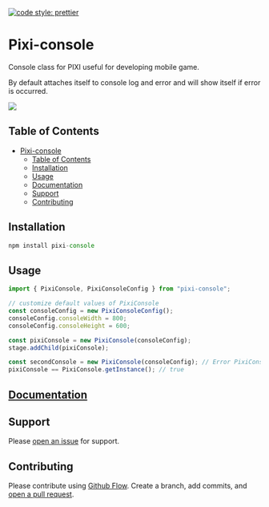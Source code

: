 [![code style: prettier](https://img.shields.io/badge/code_style-prettier-ff69b4.svg?style=flat-square)](https://github.com/prettier/prettier)

# Pixi-console

Console class for PIXI useful for developing mobile game.

By default attaches itself to console log and error and will show itself if error is occurred.

![](https://github.com/jkanchelov/pixi-console/blob/master/img/example.png?raw=true)

## Table of Contents

- [Pixi-console](#pixi-console)
  - [Table of Contents](#table-of-contents)
  - [Installation](#installation)
  - [Usage](#usage)
  - [Documentation](#documentation)
  - [Support](#support)
  - [Contributing](#contributing)

## Installation

```javascript
npm install pixi-console
```

## Usage

```javascript
import { PixiConsole, PixiConsoleConfig } from "pixi-console";

// customize default values of PixiConsole
const consoleConfig = new PixiConsoleConfig();
consoleConfig.consoleWidth = 800;
consoleConfig.consoleHeight = 600;

const pixiConsole = new PixiConsole(consoleConfig);
stage.addChild(pixiConsole);

const secondConsole = new PixiConsole(consoleConfig); // Error PixiConsole is singleton..
pixiConsole == PixiConsole.getInstance(); // true
```

## [Documentation](https://jkanchelov.github.io/pixi-console/classes/pixiconsole.html)

## Support

Please [open an issue](https://github.com/jkanchelov/pixi-console/issues/new) for support.

## Contributing

Please contribute using [Github Flow](https://guides.github.com/introduction/flow/). Create a branch, add commits, and [open a pull request](https://github.com/jkanchelov/pixi-console/compare/).
